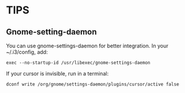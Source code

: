 TIPS
====

Gnome-setting-daemon
--------------------

You can use gnome-settings-daemon for better integration.
In your ~/.i3/config, add:

    exec --no-startup-id /usr/libexec/gnome-settings-daemon

If your cursor is invisible, run in a terminal:  

    dconf write /org/gnome/settings-daemon/plugins/cursor/active false

